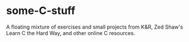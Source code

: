 # some-C-stuff

A floating mixture of exercises and small projects from K&R, Zed Shaw's Learn C the Hard Way, and other online C resources.
